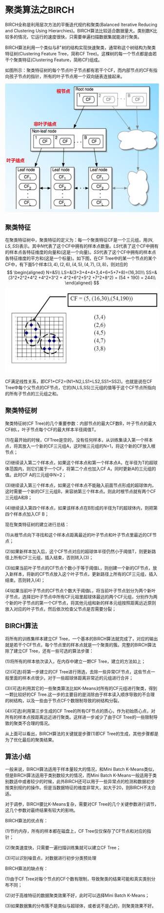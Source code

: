 # 聚类算法之BIRCH

BIRCH全称是利用层次方法的平衡迭代规约和聚类(Balanced Iterative Reducing and Clustering Using Hierarchies)。BIRCH算法比较适合数据量大。类别数K比较多的情况，它运行的速度很快，只需要单遍扫描数据集就能进行聚类。

BIRCH算法利用一个类似与$B^+$树的结构实现快速聚类，通常称这个树结构为聚类特征树(Clustering Feature Tree，简称CF Tree)。这棵树的每一个节点都是由若干个聚类特征(Clustering Feature，简称CF)组成。

如图所示：聚类特征树的每个节点叶子节点都有若干个CF，而内部节点的CF有指向孩子节点的指针，所有的叶子节点用一个双向链表连接起来。

![CFTree](assets/CFTree.png)



## 聚类特征

在聚类特征树中，聚类特征的定义为：每一个聚类特征CF是一个三元组，用$(N,LS,SS)$表示。其中$N$代表了这个CF中拥有的样本点数量。$LS$代表了这个CF中拥有的样本点各特征维度的向量和(这是一个向量)。$SS$代表了这个CF中拥有的样本点各特征维度的平方和(这是一个标量)。如下图，在CF Tree中的某一个节点的某个CF中，有下面5个样本$(3,4),(2,6),(4,5),(4,7),(3,8)$，则对应的
$$
\begin{aligned}
N=&5\\
LS=&(3+3+4+4+3,4+6+5+7+8)=(16,30)\\
SS=&(3^2+2^2+4^2 +4^2+3^2 + 4^2+6^2+5^2 +7^2+8^2) = (54 + 190) = 244\\
\end{aligned}
$$
![CFFeature](assets/CFFeature.png)

CF满足线性关系，即CF1+CF2=(N1+N2,LS1+LS2,SS1+SS2)。也就是说在CF Tree中每个父节点的CF节点，它的(N,LS,SS)三元组的值等于这个CF节点所指向的所有子节点的三元组之和。



## 聚类特征树

聚类特征树(CF Tree)的几个重要参数：内部节点的最大CF数B，叶子节点的最大CF树L，叶子节点每个CF的最大样本半径阈值T。

(1)在最开始的时候，CFTree是空的，没有任何样本，从训练集读入第一个样本点，将其放入一个新的CF三元组A，这时候三元组的N=1，将这个新的CF放入根节点；

(2)继续读入第二个样本点，如果这个样本点和第一个样本点A，在半径为T的超球体范围内，则它们属于一个CF，将第二个点也加入CF A，同时更新A的三元组的值。此时CF A的三元组中N=2；

(3)继续读入第三个样本点，如果这个样本点不能融入前面节点形成的超球体内，这时需要一个新的CF三元组B，来容纳第三个样本点。则此时根节点就有两个CF三元组A和B；

(4)继续读入第四个样本点，如果该样本点在B形成的半径为T的超球体内，则把第四个样本点加入CF B；

现在聚类特征树的建立进行总结：

(1)从根节点向下寻找和这个样本点距离最近的叶子节点和叶子节点里最近的CF节点；

(2)如果新样本加入后，这个CF节点对应的超球体半径仍然小于阈值T，则更新路径上所有CF三元组，插入结束，否则转入(3)；

(3)如果当前叶子节点的CF节点个数小于等于阈值L，则创建一个新的CF节点，放入新样本，将新的CF节点放入这个叶子节点，更新路径上所有的CF三元组，插入结束。否则转入(4)；

(4)如果当前叶子节点的CF节点个数大于阈值L，将当前叶子节点划分为两个新叶子节点，选择旧叶子节点中所有CF元祖里超球体最远的两个CF元组，分别作为两个新的叶子节点的第一个CF节点，将其他元组和新的样本元组按照距离远近原则放入对应的叶子节点，然后依次检查父节点是否需要分裂；



## BIRCH算法

将所有的训练集样本建立CF Tree，一个基本的BIRCH算法就完成了，对应的输出就是若干个CF节点，每个节点里的样本点就是一个聚类的簇。完整的BIRCH算法除了建立CF Tree，还有一些可选的算法步骤：

(1)将所有的样本依次读入，在内存中建立一颗CF Tree，建立的方法如上；

(2)(可选)将第一步建立的CF Tree进行筛选，去除一些异常CF节点，这些节点一般里面的样本点很少。对于一些超球体距离非常近的元组进行合并；

(3)(可选)利用其它的一些聚类算法比如K-Means对所有的CF元组进行聚类，得到一颗比较好的CF Tree.这一步的主要目的是消除由于样本读入顺序导致的不合理的树结构，以及一些由于节点CF个数限制导致的树结构分裂。

(4)(可选)利用第三步生成的CF Tree的所有CF节点的质心，作为初始质心点，对所有的样本点按距离远近进行聚类。这样进一步减少了由于CF Tree的一些限制导致的聚类不合理的情况。

从上面可以看出，BIRCH算法的关键就是步骤(1)即CF Tree的生成，其他步骤都是为了优化最后的聚类结果。





## 算法小结

一般来说，BIRCH算法适用于样本量较大的情况，和Mini Batch K-Means类似，但是BIRCH算法适用于类别数较大的情况，而Mini Batch K-Means一般适用于类别数适中或者较少的时候，此外BIRCH还可以用于一些异常点的检测和数据初步按类别规约的操作。但是当数据特征的维度非常大，如大于20，则BIRCH不太合适。

对于调参，BIRCH要比K-Means复杂，需要对CF Tree的几个关键参数进行调节，这几个参数对最终结果有较大的影响。

BIRCH算法的优点有：

(1)节约内存，所有的样本都在磁盘上，CF Tree仅仅保存了CF节点和对应的指针；

(2)聚类速度快，只需要一遍扫描训练集就可以建立CF Tree；

(3)可以识别噪音点，对数据进行初步分类预处理

BIRCH算法的缺点有：

(1)由于CF Tree对每个节点的CF个数有限制，导致聚类的结果可能和真实类别分布不同；

(2)对于高维特征的数据聚类效果不好，此时可以选择Mini Batch K-Means；

(3)如果数据集的分布簇不是类似与超球体，或者说不是凸的，则聚类效果不好。



